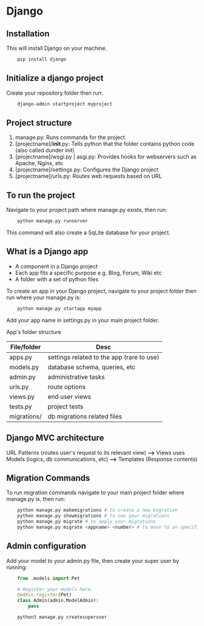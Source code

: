 # Django

## Installation

This will install Django on your machine.

```bash
    pip install django
```

## Initialize a django project

Create your repository folder then run:

```bash
    django-admin startproject myproject
```

## Project structure

1. manage.py: Runs commands for the project
2. [projectname]/__init__.py: Tells python that the folder contains python code (also called dunder init)
3. [projectname]/wsgi.py | asgi.py: Provides hooks for webservers such as Apache, Nginx, etc
4. [projectname]/settings.py: Configures the Django project
5. [projectname]/urls.py: Routes web requests based on URL

## To run the project

Navigate to your project path where manage.py exists, then run:

```bash
    python manage.py runserver
```

This command will also create a SqLite database for your project.

## What is a Django app

- A component in a Django project
- Each app fits a specific purpose e.g. Blog, Forum, Wiki etc
- A folder with a set of python files

To create an app in your Django project, navigate to your project folder then run where your manage.py is:

```bash
    python manage.py startapp myapp
```

Add your app name in settings.py in your main project folder.

App's folder structure

File/folder | Desc
---------|----------
 apps.py | settings related to the app (rare to use)
 models.py | database schema, queries, etc
 admin.py | administrative tasks
 urls.py | route options
 views.py | end user views
 tests.py | project tests
 migrations/ | db migrations related files

## Django MVC architecture

URL Patterns (routes user's request to its relevant view) **-->** Views uses Models (logics, db communications, etc) **-->** Templates (Response contents)

## Migration Commands

To run migration commands navigate to your main project folder where manage.py is, then run:

```bash
    python manage.py makemigrations # to create a new migration
    python manage.py showmigrations # to see your migrations
    python manage.py migrate # to apply your migrations
    python manage.py migrate <appname> <number> # to move to an specific migration
```

## Admin configuration

Add your model to your admin.py file, then create your super user by running:

```python
    from .models import Pet

    # Register your models here.
    @admin.register(Pet)
    class Admin(admin.ModelAdmin):
        pass
```

```bash
    python3 manage.py createsuperuser
```

